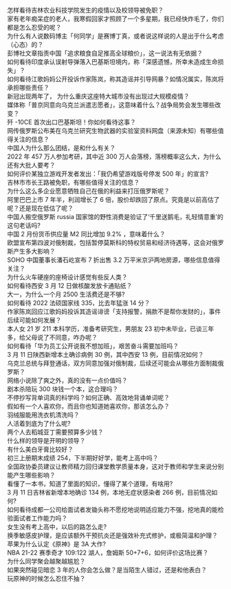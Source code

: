 怎样看待吉林农业科技学院发生的疫情以及校领导被免职？  
家有老年痴呆症的老人，我寒假回家才照顾了一个多星期，我已经快炸毛了，你们都是怎么忍受的呢？  
为什么有人说数码博主「何同学」是赛博丁真，或者说这样说的人是出于什么考虑（心态）的？  
彭博社文章指责中国「追求粮食自足推高全球粮价」，这一说法有无依据？  
如何看待印度承认误射导弹落入巴基斯坦境内，称「深感遗憾，所幸未造成生命损失」？  
如何看待江歌妈妈公开投诉作家陈岚，称其造谣并引导网暴？如情况属实，陈岚将承担哪些责任？  
新冠出现两年了， 为什么重庆这座特大城市没有出现过大规模疫情？  
媒体称「普京同意向乌克兰派遣志愿者」，这意味着什么？战争局势会发生哪些改变？  
歼 -10CE 首次出口巴基斯坦！你如何看待这事？  
网传俄罗斯公布美在乌克兰研究生物武器的实验室资料网盘（来源未知）有哪些值得关注的信息？  
中国人为什么那么团结，是和什么有关？  
2022 年 457 万人参加考研，其中近 300 万人会落榜，落榜概率这么大，为什么还有大批人要考？  
如何评价某独立游戏开发者发出：「我仍希望游戏版号停发 500 年」的宣言?  
吉林市市长王路被免职，有哪些值得关注的信息？  
为什么这么多企业愿意牺牲自己在俄的利益来打压俄罗斯呢？  
阿里巴巴上市 7 年半，利润增长了 6 倍，股价却跌回了原点。究竟是以前高估了呢？还是现在低估了呢？  
中国人搬空俄罗斯 russia 国家馆的野性消费是验证了‘千里送鹅毛，礼轻情意重’的这句老话吗?  
中国 2 月份货币供应量 M2 同比增加 9.2% ，意味着什么？  
欧盟宣布第四波对俄制裁，包括暂停莫斯科的特权贸易和经济待遇等，这会对俄罗斯产生多大影响？  
SOHO 中国董事长潘石屹宣布 7 折出售 3.2 万平米京沪两地房源，哪些信息值得关注？  
为什么火车硬座的座椅设计感觉有些反人类？  
如何看待西安 3 月 12 日做核酸发放卡通贴纸？  
大一，为什么一个月 2500 生活费还是不够?  
如何看待 2022 法硕国家线 335，比去年猛涨 14 分？  
作家陈岚回应江歌妈妈投诉其造谣诽谤「支持报警，捐款不是帮你发财的」，事件后续可能如何发展？  
本人女 21 岁 211 本科学历，准备考研究生，男朋友 23 初中未毕业，已谈三年多，给父母说了不同意，咋办呢？  
如何看待「华为员工公开说我不想加班」，艰苦奋斗需要加班吗？  
3 月 11 日陕西新增本土确诊病例 30 例，其中西安 13 例，目前情况如何？  
乌克兰总统与拜登通话，双方同意加强对俄制裁，后续还可能会从哪些方面制裁俄罗斯？  
网络小说除了爽之外，真的没有一点价值吗？  
剧本杀陪玩 300 块钱一个本，这合理吗？  
不停抄写背单词真的科学吗？如何正确、高效地背诵单词呢？  
假如有一个人喜欢你，而且你也知道她喜欢你，那该怎么办？  
羽绒服能用洗衣机清洗吗？  
人活着到底为了什么呢?  
两个人去稻城亚丁需要预算多少钱？  
什么样的领导是开明的领导？  
有什么美白牙膏比较好？  
初三上册期末成绩 254，下半期好好学，能考上高中吗？  
全国政协委员建议让教师精力回归课堂教学质量本身，这对于教师和学生来说分别能产生哪些影响？  
看懂了一本书，知道了里面的知识，懂得了某个道理，有啥用?  
3 月 11 日吉林省新增本地确诊 134 例，本地无症状感染者 266 例，目前情况如何?  
如何看待成都一公司给面试者发锄头称不愿挖地说明适应能力不强，挖地真的能检验面试者工作能力吗？  
女生没有考上高中，以后的路怎么走?  
换季敏感皮护理，是应该额外干预抗炎还是强效补充式修护，或极简温和护理？  
苹果为什么认定《原神》是 3A 大作?  
NBA 21-22 赛季奇才 109:122 湖人，詹姆斯 50+7+6，如何评价这场比赛？  
为什么同学聚会越聚越尴尬？  
如果突然碰见暗恋 3 年的人你会怎么做？是当陌生人错过，还是和他表白？  
玩原神的时候怎么忍住不抽？  
